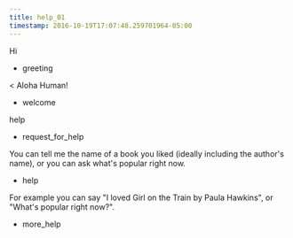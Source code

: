```yaml
---
title: help_01
timestamp: 2016-10-19T17:07:48.259701964-05:00
---
```


Hi
* greeting

< Aloha Human!
* welcome

help
* request_for_help

You can tell me the name of a book you liked (ideally including the author's name), or you can ask what's popular right now.
* help

For example you can say "I loved Girl on the Train by Paula Hawkins", or "What's popular right now?".
* more_help
